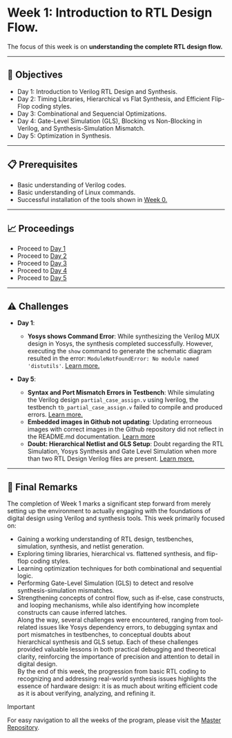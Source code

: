 # Week 1: Introduction to RTL Design Flow.
 
The focus of this week is on **understanding the complete RTL design flow.**

---

## 📑 Objectives
- Day 1: Introduction to Verilog RTL Design and Synthesis.
- Day 2: Timing Libraries, Hierarchical vs Flat Synthesis, and Efficient Flip-Flop coding styles.
- Day 3: Combinational and Sequencial Optimizations.
- Day 4: Gate-Level Simulation (GLS), Blocking vs Non-Blocking in Verilog, and Synthesis-Simulation Mismatch.
- Day 5: Optimization in Synthesis.

---

## 📋 Prerequisites
- Basic understanding of Verilog codes.
- Basic understanding of Linux commands.
- Successful installation of the tools shown in [Week 0.](https://github.com/BitopanBaishya/VSD-Tapeout-Program-2025---Week-0.git)

---

## 📈 Proceedings
- Proceed to [Day 1](https://github.com/BitopanBaishya/VSD-Tapeout-Program-2025---Week-1/blob/39ab28880dd3ad3f48bbed38bf4fd0e14b621c49/Day%201/README.md)
- Proceed to [Day 2](https://github.com/BitopanBaishya/VSD-Tapeout-Program-2025---Week-1/blob/39ab28880dd3ad3f48bbed38bf4fd0e14b621c49/Day%202/README.md)
- Proceed to [Day 3](https://github.com/BitopanBaishya/VSD-Tapeout-Program-2025---Week-1/blob/490086415cc2debc8c392e9c1e41805c871aac59/Day%203/README.md)
- Proceed to [Day 4](https://github.com/BitopanBaishya/VSD-Tapeout-Program-2025---Week-1/blob/375e2128e691f2ef6fc6c438972b87ab7c131df6/Day%204/README.md)
- Proceed to [Day 5](https://github.com/BitopanBaishya/VSD-Tapeout-Program-2025---Week-1/blob/main/Day%205/README.md)

---

## ⚠️ Challenges

- **Day 1**:
  * **Yosys shows Command Error**: While synthesizing the Verilog MUX design in Yosys, the synthesis completed successfully. However, executing the `show` command to generate the schematic diagram resulted in the error: `ModuleNotFoundError: No module named 'distutils'`. [Learn more.](https://github.com/BitopanBaishya/VSD-Tapeout-Program-2025---Week-1/blob/main/Day%201/README.md#1-yosys-shows-command-error)

- **Day 5**:
  * **Syntax and Port Mismatch Errors in Testbench**: While simulating the Verilog design `partial_case_assign.v` using Iverilog, the testbench `tb_partial_case_assign.v` failed to compile and produced errors. [Learn more.](https://github.com/BitopanBaishya/VSD-Tapeout-Program-2025---Week-1/blob/main/Day%205/README.md#1-syntax-and-port-mismatch-errors-in-testbench)
  * **Embedded images in Github not updating**: Updating errorneous images with correct images in the Github repository did not reflect in the README.md documentation. [Learn more](https://github.com/BitopanBaishya/VSD-Tapeout-Program-2025---Week-1/blob/main/Day%205/README.md#2-embedded-images-in-github-not-updating)
  * **Doubt: Hierarchical Netlist and GLS Setup**: Doubt regarding the RTL Simulation, Yosys Synthesis and Gate Level Simulation when more than two RTL Design Verilog files are present. [Learn more.](https://github.com/BitopanBaishya/VSD-Tapeout-Program-2025---Week-1/blob/main/Day%205/README.md#3-doubt-hierarchical-netlist-and-gls-setup)

---

## 🏁 Final Remarks
The completion of Week 1 marks a significant step forward from merely setting up the environment to actually engaging with the foundations of digital design using Verilog and synthesis tools.
This week primarily focused on:<br>
- Gaining a working understanding of RTL design, testbenches, simulation, synthesis, and netlist generation.
- Exploring timing libraries, hierarchical vs. flattened synthesis, and flip-flop coding styles.
- Learning optimization techniques for both combinational and sequential logic.
- Performing Gate-Level Simulation (GLS) to detect and resolve synthesis-simulation mismatches.
- Strengthening concepts of control flow, such as if-else, case constructs, and looping mechanisms, while also identifying how incomplete constructs can cause inferred latches.<br>
Along the way, several challenges were encountered, ranging from tool-related issues like Yosys dependency errors, to debugging syntax and port mismatches in testbenches, to conceptual doubts about hierarchical synthesis and GLS setup. Each of these challenges provided valuable lessons in both practical debugging and theoretical clarity, reinforcing the importance of precision and attention to detail in digital design.<br>
By the end of this week, the progression from basic RTL coding to recognizing and addressing real-world synthesis issues highlights the essence of hardware design: it is as much about writing efficient code as it is about verifying, analyzing, and refining it.<br>
  


>[!IMPORTANT]
> For easy navigation to all the weeks of the program, please visit the [Master Repository](https://github.com/BitopanBaishya/VSD-Tapeout-Program-2025.git).
